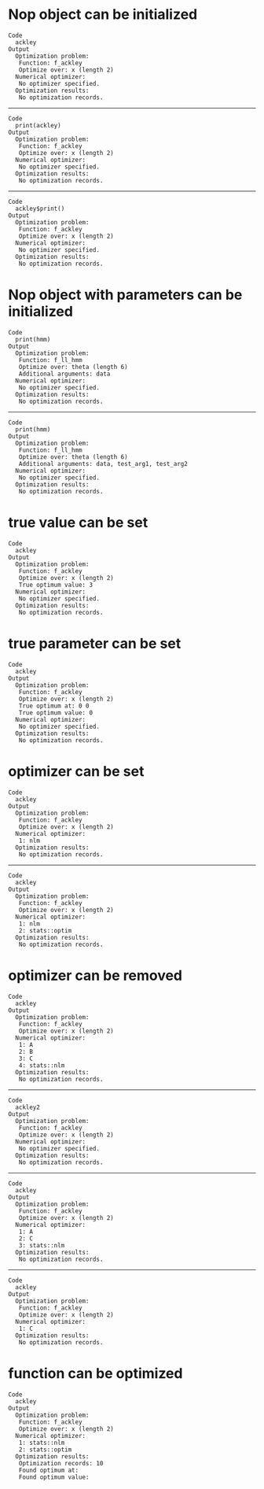 # Nop object can be initialized

    Code
      ackley
    Output
      Optimization problem:
       Function: f_ackley
       Optimize over: x (length 2)
      Numerical optimizer:
       No optimizer specified.
      Optimization results:
       No optimization records.

---

    Code
      print(ackley)
    Output
      Optimization problem:
       Function: f_ackley
       Optimize over: x (length 2)
      Numerical optimizer:
       No optimizer specified.
      Optimization results:
       No optimization records.

---

    Code
      ackley$print()
    Output
      Optimization problem:
       Function: f_ackley
       Optimize over: x (length 2)
      Numerical optimizer:
       No optimizer specified.
      Optimization results:
       No optimization records.

# Nop object with parameters can be initialized

    Code
      print(hmm)
    Output
      Optimization problem:
       Function: f_ll_hmm
       Optimize over: theta (length 6)
       Additional arguments: data 
      Numerical optimizer:
       No optimizer specified.
      Optimization results:
       No optimization records.

---

    Code
      print(hmm)
    Output
      Optimization problem:
       Function: f_ll_hmm
       Optimize over: theta (length 6)
       Additional arguments: data, test_arg1, test_arg2 
      Numerical optimizer:
       No optimizer specified.
      Optimization results:
       No optimization records.

# true value can be set

    Code
      ackley
    Output
      Optimization problem:
       Function: f_ackley
       Optimize over: x (length 2)
       True optimum value: 3
      Numerical optimizer:
       No optimizer specified.
      Optimization results:
       No optimization records.

# true parameter can be set

    Code
      ackley
    Output
      Optimization problem:
       Function: f_ackley
       Optimize over: x (length 2)
       True optimum at: 0 0
       True optimum value: 0
      Numerical optimizer:
       No optimizer specified.
      Optimization results:
       No optimization records.

# optimizer can be set

    Code
      ackley
    Output
      Optimization problem:
       Function: f_ackley
       Optimize over: x (length 2)
      Numerical optimizer:
       1: nlm
      Optimization results:
       No optimization records.

---

    Code
      ackley
    Output
      Optimization problem:
       Function: f_ackley
       Optimize over: x (length 2)
      Numerical optimizer:
       1: nlm
       2: stats::optim
      Optimization results:
       No optimization records.

# optimizer can be removed

    Code
      ackley
    Output
      Optimization problem:
       Function: f_ackley
       Optimize over: x (length 2)
      Numerical optimizer:
       1: A
       2: B
       3: C
       4: stats::nlm
      Optimization results:
       No optimization records.

---

    Code
      ackley2
    Output
      Optimization problem:
       Function: f_ackley
       Optimize over: x (length 2)
      Numerical optimizer:
       No optimizer specified.
      Optimization results:
       No optimization records.

---

    Code
      ackley
    Output
      Optimization problem:
       Function: f_ackley
       Optimize over: x (length 2)
      Numerical optimizer:
       1: A
       2: C
       3: stats::nlm
      Optimization results:
       No optimization records.

---

    Code
      ackley
    Output
      Optimization problem:
       Function: f_ackley
       Optimize over: x (length 2)
      Numerical optimizer:
       1: C
      Optimization results:
       No optimization records.

# function can be optimized

    Code
      ackley
    Output
      Optimization problem:
       Function: f_ackley
       Optimize over: x (length 2)
      Numerical optimizer:
       1: stats::nlm
       2: stats::optim
      Optimization results:
       Optimization records: 10
       Found optimum at: 
       Found optimum value: 

